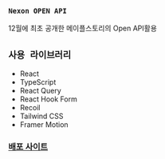 ### `Nexon OPEN API`

12월에 최초 공개한 메이플스토리의 Open API활용

## `사용 라이브러리`
- React
- TypeScript
- React Query
- React Hook Form
- Recoil
- Tailwind CSS
- Framer Motion

### [배포 사이트](https://maplewings.netlify.app/)